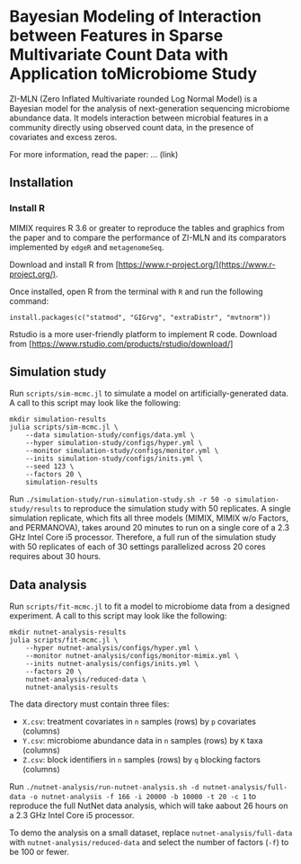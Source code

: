 # Bayesian Modeling of Interaction between Features in Sparse Multivariate Count Data with Application toMicrobiome Study

ZI-MLN (Zero Inflated Multivariate rounded Log Normal Model) is a Bayesian model for the analysis of next-generation sequencing microbiome abundance data. It models interaction between microbial features in a community directly using observed count data, in the presence of covariates and excess zeros.

For more information, read the paper: ... (link)

## Installation

### Install R

MIMIX requires R 3.6 or greater to reproduce the tables and graphics from the paper and to compare the performance of ZI-MLN and its comparators implemented by `edgeR` and `metagenomeSeq`.

Download and install R from [https://www.r-project.org/](https://www.r-project.org/).

Once installed, open R from the terminal with `R` and run the following command:

```
install.packages(c("statmod", "GIGrvg", "extraDistr", "mvtnorm"))
```

Rstudio is a more user-friendly platform to implement R code. Download from [https://www.rstudio.com/products/rstudio/download/]

## Simulation study

Run `scripts/sim-mcmc.jl` to simulate a model on artificially-generated data. A call to this script may look like the following:

```
mkdir simulation-results
julia scripts/sim-mcmc.jl \
    --data simulation-study/configs/data.yml \
    --hyper simulation-study/configs/hyper.yml \
    --monitor simulation-study/configs/monitor.yml \
    --inits simulation-study/configs/inits.yml \
    --seed 123 \
    --factors 20 \
    simulation-results
```

Run `./simulation-study/run-simulation-study.sh -r 50 -o simulation-study/results` to reproduce the simulation study with 50 replicates. A single simulation replicate, which fits all three models (MIMIX, MIMIX w/o Factors, and PERMANOVA), takes around 20 minutes to run on a single core of a 2.3 GHz Intel Core i5 processor. Therefore, a full run of the simulation study with 50 replicates of each of 30 settings parallelized across 20 cores requires about 30 hours.


## Data analysis

Run `scripts/fit-mcmc.jl` to fit a model to microbiome data from a designed experiment. A call to this script may look like the following:

```
mkdir nutnet-analysis-results
julia scripts/fit-mcmc.jl \
    --hyper nutnet-analysis/configs/hyper.yml \
    --monitor nutnet-analysis/configs/monitor-mimix.yml \
    --inits nutnet-analysis/configs/inits.yml \
    --factors 20 \
    nutnet-analysis/reduced-data \
    nutnet-analysis-results
```

The data directory must contain three files:
- `X.csv`: treatment covariates in `n` samples (rows) by `p` covariates (columns)
- `Y.csv`: microbiome abundance data in `n` samples (rows) by `K` taxa (columns)
- `Z.csv`: block identifiers in `n` samples (rows) by `q` blocking factors (columns)

Run `./nutnet-analysis/run-nutnet-analysis.sh -d nutnet-analysis/full-data -o nutnet-analysis -f 166 -i 20000 -b 10000 -t 20 -c 1` to reproduce the full NutNet data analysis, which will take aabout 26 hours on a 2.3 GHz Intel Core i5 processor.

To demo the analysis on a small dataset, replace `nutnet-analysis/full-data` with `nutnet-analysis/reduced-data` and select the number of factors (`-f`) to be 100 or fewer.

